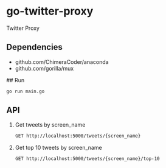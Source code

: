 # go-twitter-proxy

Twitter Proxy

## Dependencies

- github.com/ChimeraCoder/anaconda
- github.com/gorilla/mux

## Run

```sh
go run main.go
```

## API

1. Get tweets by screen_name

   ```sh
   GET http://localhost:5000/tweets/{screen_name}
   ```

2. Get top 10 tweets by screen_name

   ```sh
   GET http://localhost:5000/tweets/{screen_name}/top-10
   ```
